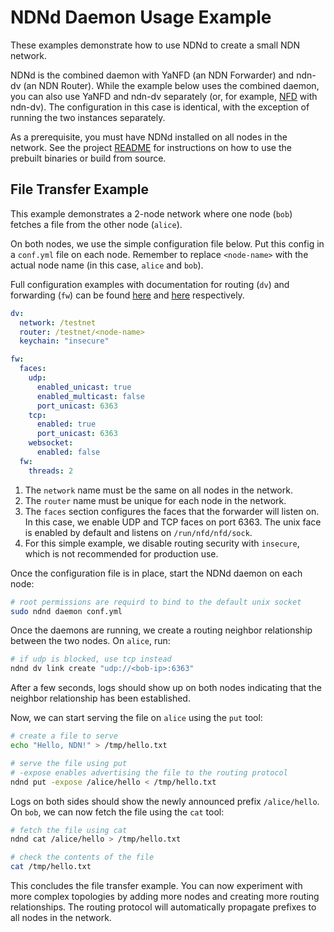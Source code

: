 # NDNd Daemon Usage Example

These examples demonstrate how to use NDNd to create a small NDN network.

NDNd is the combined daemon with YaNFD (an NDN Forwarder) and ndn-dv (an NDN Router). While the example below uses the combined daemon, you can also use YaNFD and ndn-dv separately (or, for example, [NFD](https://github.com/named-data/NFD) with ndn-dv). The configuration in this case is identical, with the exception of running the two instances separately.

As a prerequisite, you must have NDNd installed on all nodes in the network. See the project [README](https://github.com/named-data/ndnd) for instructions on how to use the prebuilt binaries or build from source.

## File Transfer Example

This example demonstrates a 2-node network where one node (`bob`) fetches a file from the other node (`alice`).

On both nodes, we use the simple configuration file below. Put this config in a `conf.yml` file on each node. Remember to replace `<node-name>` with the actual node name (in this case, `alice` and `bob`).

Full configuration examples with documentation for routing (`dv`) and forwarding (`fw`) can be found [here](../dv/dv.sample.yml) and [here](../fw/fw.sample.yml) respectively.

```yaml
dv:
  network: /testnet
  router: /testnet/<node-name>
  keychain: "insecure"

fw:
  faces:
    udp:
      enabled_unicast: true
      enabled_multicast: false
      port_unicast: 6363
    tcp:
      enabled: true
      port_unicast: 6363
    websocket:
      enabled: false
  fw:
    threads: 2
```

1. The `network` name must be the same on all nodes in the network.
2. The `router` name must be unique for each node in the network.
3. The `faces` section configures the faces that the forwarder will listen on. In this case, we enable UDP and TCP faces on port 6363. The unix face is enabled by default and listens on `/run/nfd/nfd/sock`.
4. For this simple example, we disable routing security with `insecure`, which is not recommended for production use.

Once the configuration file is in place, start the NDNd daemon on each node:

```sh
# root permissions are requird to bind to the default unix socket
sudo ndnd daemon conf.yml
```

Once the daemons are running, we create a routing neighbor relationship between the two nodes. On `alice`, run:

```sh
# if udp is blocked, use tcp instead
ndnd dv link create "udp://<bob-ip>:6363"
```

After a few seconds, logs should show up on both nodes indicating that the neighbor relationship has been established.

Now, we can start serving the file on `alice` using the `put` tool:

```sh
# create a file to serve
echo "Hello, NDN!" > /tmp/hello.txt

# serve the file using put
# -expose enables advertising the file to the routing protocol
ndnd put -expose /alice/hello < /tmp/hello.txt
```

Logs on both sides should show the newly announced prefix `/alice/hello`.
On `bob`, we can now fetch the file using the `cat` tool:

```sh
# fetch the file using cat
ndnd cat /alice/hello > /tmp/hello.txt

# check the contents of the file
cat /tmp/hello.txt
```

This concludes the file transfer example. You can now experiment with more complex topologies by adding more nodes and creating more routing relationships. The routing protocol will automatically propagate prefixes to all nodes in the network.
